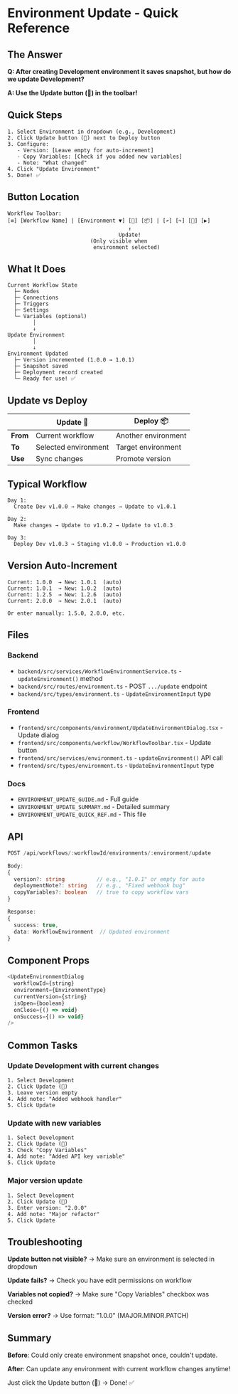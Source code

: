 # Environment Update - Quick Reference

## The Answer

**Q: After creating Development environment it saves snapshot, but how do we update Development?**

**A: Use the Update button (🔄) in the toolbar!**

## Quick Steps

```
1. Select Environment in dropdown (e.g., Development)
2. Click Update button (🔄) next to Deploy button
3. Configure:
   - Version: [Leave empty for auto-increment]
   - Copy Variables: [Check if you added new variables]
   - Note: "What changed"
4. Click "Update Environment"
5. Done! ✅
```

## Button Location

```
Workflow Toolbar:
[≡] [Workflow Name] | [Environment ▼] [🔄] [📦] | [↶] [↷] [💾] [▶]
                                      ↑
                                   Update!
                          (Only visible when
                           environment selected)
```

## What It Does

```
Current Workflow State
  ├─ Nodes
  ├─ Connections
  ├─ Triggers
  ├─ Settings
  └─ Variables (optional)
        │
        ↓
Update Environment
        │
        ↓
Environment Updated
  ├─ Version incremented (1.0.0 → 1.0.1)
  ├─ Snapshot saved
  ├─ Deployment record created
  └─ Ready for use! ✅
```

## Update vs Deploy

|          | **Update** 🔄        | **Deploy** 📦       |
| -------- | -------------------- | ------------------- |
| **From** | Current workflow     | Another environment |
| **To**   | Selected environment | Target environment  |
| **Use**  | Sync changes         | Promote version     |

## Typical Workflow

```
Day 1:
  Create Dev v1.0.0 → Make changes → Update to v1.0.1

Day 2:
  Make changes → Update to v1.0.2 → Update to v1.0.3

Day 3:
  Deploy Dev v1.0.3 → Staging v1.0.0 → Production v1.0.0
```

## Version Auto-Increment

```
Current: 1.0.0  → New: 1.0.1  (auto)
Current: 1.0.1  → New: 1.0.2  (auto)
Current: 1.2.5  → New: 1.2.6  (auto)
Current: 2.0.0  → New: 2.0.1  (auto)

Or enter manually: 1.5.0, 2.0.0, etc.
```

## Files

### Backend

- `backend/src/services/WorkflowEnvironmentService.ts` - `updateEnvironment()` method
- `backend/src/routes/environment.ts` - POST `.../update` endpoint
- `backend/src/types/environment.ts` - `UpdateEnvironmentInput` type

### Frontend

- `frontend/src/components/environment/UpdateEnvironmentDialog.tsx` - Update dialog
- `frontend/src/components/workflow/WorkflowToolbar.tsx` - Update button
- `frontend/src/services/environment.ts` - `updateEnvironment()` API call
- `frontend/src/types/environment.ts` - `UpdateEnvironmentInput` type

### Docs

- `ENVIRONMENT_UPDATE_GUIDE.md` - Full guide
- `ENVIRONMENT_UPDATE_SUMMARY.md` - Detailed summary
- `ENVIRONMENT_UPDATE_QUICK_REF.md` - This file

## API

```typescript
POST /api/workflows/:workflowId/environments/:environment/update

Body:
{
  version?: string          // e.g., "1.0.1" or empty for auto
  deploymentNote?: string   // e.g., "Fixed webhook bug"
  copyVariables?: boolean   // true to copy workflow vars
}

Response:
{
  success: true,
  data: WorkflowEnvironment  // Updated environment
}
```

## Component Props

```typescript
<UpdateEnvironmentDialog
  workflowId={string}
  environment={EnvironmentType}
  currentVersion={string}
  isOpen={boolean}
  onClose={() => void}
  onSuccess={() => void}
/>
```

## Common Tasks

### Update Development with current changes

```
1. Select Development
2. Click Update (🔄)
3. Leave version empty
4. Add note: "Added webhook handler"
5. Click Update
```

### Update with new variables

```
1. Select Development
2. Click Update (🔄)
3. Check "Copy Variables"
4. Add note: "Added API key variable"
5. Click Update
```

### Major version update

```
1. Select Development
2. Click Update (🔄)
3. Enter version: "2.0.0"
4. Add note: "Major refactor"
5. Click Update
```

## Troubleshooting

**Update button not visible?**
→ Make sure an environment is selected in dropdown

**Update fails?**
→ Check you have edit permissions on workflow

**Variables not copied?**
→ Make sure "Copy Variables" checkbox was checked

**Version error?**
→ Use format: "1.0.0" (MAJOR.MINOR.PATCH)

## Summary

**Before**: Could only create environment snapshot once, couldn't update.

**After**: Can update any environment with current workflow changes anytime!

Just click the Update button (🔄) → Done! ✅
